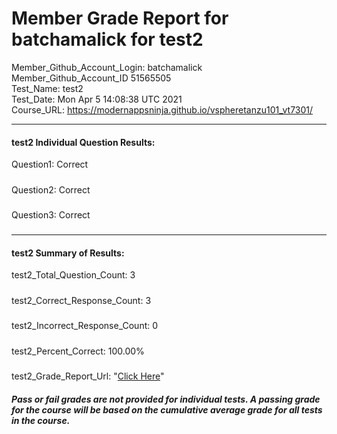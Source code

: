 # Member Grade Report for batchamalick for test2  
   
Member_Github_Account_Login: batchamalick  
Member_Github_Account_ID 51565505  
Test_Name: test2  
Test_Date: Mon Apr  5 14:08:38 UTC 2021  
Course_URL: https://modernappsninja.github.io/vspheretanzu101_vt7301/  
   
---  
#### test2 Individual Question Results:  
Question1: Correct  
#####  
Question2: Correct  
#####  
Question3: Correct  
#####  
---  
#### test2 Summary of Results:  
test2_Total_Question_Count: 3  
#####  
test2_Correct_Response_Count: 3  
#####  
test2_Incorrect_Response_Count: 0  
#####  
test2_Percent_Correct: 100.00%  
#####  
test2_Grade_Report_Url: "[Click Here](https://github.com/modernappsninjas/batchamalick/blob/main/static/userdata/courses/vspheretanzu101_vt7301/grade_report.pr105.test2.md)"
##### Pass or fail grades are not provided for individual tests. A passing grade for the course will be based on the cumulative average grade for all tests in the course.  
